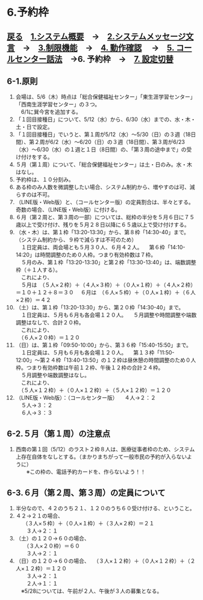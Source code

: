 # 6.予約枠  
## [戻る](https://github.com/78tch/VaccineYoyaku)　[1.システム概要](https://github.com/78tch/VaccineYoyaku/blob/main/1About/1-1About.md)　→　[2.システムメッセージ文言](https://github.com/78tch/VaccineYoyaku/blob/main/2SystemMessage/2-1LINE.md)　→　[3.制限機能](https://github.com/78tch/VaccineYoyaku/blob/main/3Limit/3-1Limit.md)　→　[4. 動作確認](https://github.com/78tch/VaccineYoyaku/blob/main/4Check/4-1Check.md) 　→　[5. コールセンター話法](https://github.com/78tch/VaccineYoyaku/blob/main/5Callcenter/5-1Callcenter.md)　→6. 予約枠　→　[7. 設定切替](https://github.com/78tch/VaccineYoyaku/blob/main/7Operation/7-1Operation.md)  
## 6-1.原則  
1. 会場は、5/6（木）時点は「総合保健福祉センター」「東生涯学習センター」「西南生涯学習センター」の３つ。  
　6/1に巽今宮を追加する。  
2. 「１回目接種日」について、5/12（水）から、6/30（水）までの、水・木・土・日で設定。
3. 「１回目接種日」でいうと、第１周が5/12（水）〜5/30（日）の３週（18日間）、第２周が6/2（水）〜6/20（日）の３週（18日間）、第３周が6/23（水）〜6/30（水）の１週と１日（8日間）の、「第３周の途中まで」の受け付けをする。   
4. ５月（第１周）について、「総合保健福祉センター」は土・日のみ。水・木はなし。
5. 予約枠は、１０分刻み。
6. ある枠のみ人数を微調整したい場合、システム制約から、増やすのは可、減らすのは不可。  
7. （LINE版・Web版）と、（コールセンター版）の定員割合は、半々とする。奇数の場合、（LINE版・Web版）に付ける。
8. ６月（第２周と、第３周の一部）については、総枠の半分を５月６日に７５歳以上で受け付け、残りを５月２８日以降に６５歳以上で受け付けする。  
9.  （水・木）は、第１枠「13:20-13:30」から、第８枠「14:30-40」まで。（システム制約から、９枠で減らすは不可のため）  
　１日定員は、両会場とも５月３０人、６月４２人。
　第６枠「14:10-14:20」は時間調整のため０人枠。つまり有効枠数は７枠。  
　５月のみ、第１枠「13:20-13:30」と第２枠「13:30-13:40」は、端数調整枠（＋１人する）。  
　これにより、  
　５月は　（５人×２枠）＋（４人×３枠）＋（０人×１枠）＋（４人×２枠）＝１０＋１２＋８＝３０
　６月は　（６人×５枠）＋（０人×１枠）＋（６人×２枠）＝４２
10. （土）は、第１枠「13:20-13:30」から、第２０枠「14:30-40」まで。  
　１日定員は、５月も６月も各会場１２０人。
　５月調整や時間調整や端数調整はなしで、合計２０枠。  
　これにより、  
　（６人×２０枠）＝１２０  
11. （日）は、第１枠「09:50-10:00」から、第３６枠「15:40-15:50」まで。  
　１日定員は、５月も６月も各会場１２０人。
　第１３枠「11:50-12:00」〜第２４枠「13:40-13:50」の１２枠は昼休憩の時間調整のため０人枠。つまり有効枠数は午前１２枠、午後１２枠の合計２４枠。  
　５月調整や端数調整はなし。  
　これにより、  
　（５人×１２枠）＋（０人×１２枠）＋（５人×１２枠）＝１２０  
12. （LINE版・Web版）：（コールセンター版）
　４人→２：２  
　５人→３：２  
　６人→３：３  

## 6-2.５月（第１周）の注意点
1. 西南の第１回（5/12）のラスト２枠８人は、医療従事者枠のため、システム上存在自体をなしとする。（まかりまちがって一般市民の予約が入らないように）  
　　※この枠の、電話予約カードを、作らないよう！！

## 6-3.６月（第２周、第３周）の定員について  
1. 半分なので、４２のうち２１、１２０のうち６０受け付ける、ということ。  
2. ４２→２１の場合、  
　 （３人×５枠）＋（０人×１枠）＋（３人×２枠）＝２１  
　　３人→２：１  
3. （土）の１２０→６０の場合、  
　　（３人×２０枠）＝６０  
　　３人→２：１
4. （日）の１２０→６０の場合、
　（３人×１２枠）＋（０人×１２枠）＋（２人×１２枠）＝１２０  
　　３人→２：１  
　　２人→１：１  
　※5/28については、午前が２人、午後が３人の募集となる。




